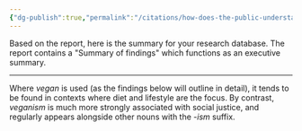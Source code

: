 ```yaml
---
{"dg-publish":true,"permalink":"/citations/how-does-the-public-understand-vegan-and-veganism-animal-think-tank/","created":"2025-10-23T17:42:44.237+01:00","updated":"2025-10-23T17:42:44.239+01:00"}
---
```



Based on the report, here is the summary for your research database. The report contains a "Summary of findings" which functions as an executive summary.

***

Where *vegan* is used (as the findings below will outline in detail), it tends to be found in contexts where diet and lifestyle are the focus. By contrast, *veganism* is much more strongly associated with social justice, and regularly appears alongside other nouns with the *-ism* suffix.
